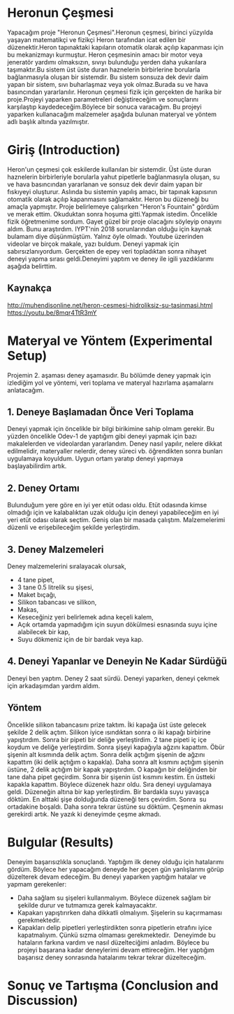 
#  Heronun Çeşmesi
Yapacağım proje "Heronun Çeşmesi".Heronun çeşmesi, birinci yüzyılda yaşayan matematikçi ve fizikçi Heron tarafından icat edilen bir düzenektir.Heron tapınaktaki kapıların otomatik olarak açılıp kapanması için bu mekanizmayı kurmuştur. Heron çeşmesinin amacı bir motor veya jeneratör yardımı olmaksızın, sıvıyı bulunduğu yerden daha yukarılara taşımaktır.Bu sistem üst üste duran haznelerin birbirlerine borularla bağlanmasıyla oluşan bir sistemdir. Bu sistem sonsuza dek devir daim yapan bir sistem, sıvı buharlaşmaz veya yok olmaz.Burada su ve hava basıncından yararlanılır. Heronun çeşmesi fizik için gerçekten de harika bir proje.Projeyi yaparken parametreleri değiştireceğim ve sonuçlarını karşılaştıp kaydedeceğim.Böylece bir sonuca varacağım. Bu projeyi yaparken kullanacağım malzemeler aşağıda bulunan materyal ve yöntem adlı başlık altında yazılmıştır.
# Giriş (Introduction)
Heron'un çeşmesi çok eskilerde kullanılan bir sistemdir. Üst üste duran haznelerin birbirleriyle borularla yahut pipetlerle bağlanmasıyla oluşan, su ve hava basıncından yararlanan ve sonsuz dek devir daim yapan bir fıskıyeyi oluşturur. Aslında bu sistemin yapılış amacı, bir tapınak kapısının otomatik olarak açılıp kapanmasını sağlamaktır. Heron bu düzeneği bu amaçla yapmıştır. Proje belirlemeye çalışırken "Heron's Fountain" gördüm ve merak ettim. Okuduktan sonra hoşuma gitti.Yapmak istedim. Öncelikle fizik öğretmenime sordum. Gayet güzel bir proje olacağını söyleyip onayını aldım. Bunu araştırdım. IYPT'nin 2018 sorunlarından olduğu için kaynak bulamam diye düşünmüştüm. Yalnız öyle olmadı. Youtube üzerinden videolar ve birçok makale, yazı buldum. Deneyi yapmak için sabırsızlanıyordum. Gerçekten de epey veri topladıktan sonra nihayet deneyi yapma sırası geldi.Deneyimi yaptım ve deney ile igili yazdıklarımı aşağıda belirttim. 
## Kaynakça
http://muhendisonline.net/heron-cesmesi-hidroliksiz-su-tasinmasi.html
https://youtu.be/8mqr4TtR3mY

# Materyal ve Yöntem (Experimental Setup)
Projemin 2. aşaması deney aşamasıdır. Bu bölümde deney yapmak için izlediğim yol ve yöntemi, veri toplama ve materyal hazırlama aşamalarnı anlatacağım.
## 1. Deneye Başlamadan Önce Veri Toplama
Deneyi yapmak için öncelikle bir bilgi birikimine sahip olmam gerekir. Bu yüzden öncelikle Odev-1 de yaptığım gibi deneyi yapmak için bazı makalelerden ve videolardan yararlandım. Deney nasıl yapılır, nelere dikkat edilmelidir, materyaller nelerdir, deney süreci vb. öğrendikten sonra bunları uygulamaya koyuldum. Uygun ortam yaratıp deneyi yapmaya başlayabilirdim artık.
## 2. Deney Ortamı
Bulunduğum yere göre en iyi yer etüt odası oldu. Etüt odasında kimse olmadığı için ve kalabalıktan uzak olduğu için deneyi yapabileceğim en iyi yeri etüt odası olarak seçtim. Geniş olan bir masada çalıştım. Malzemelerimi düzenli ve erişebileceğim şekilde yerleştirdim.
## 3. Deney Malzemeleri
Deney malzemelerini sıralayacak olursak,
- 4 tane pipet, 
- 3 tane 0.5 litrelik su şişesi,
- Maket bıçağı,
- Silikon tabancası ve silikon,
- Makas,
- Keseceğiniz yeri belirlemek adına keçeli kalem,
- Açık ortamda yapmadığım için suyun dökülmesi esnasında suyu içine alabilecek bir kap,
- Suyu dökmeniz için de bir bardak veya kap.

## 4. Deneyi Yapanlar ve Deneyin Ne Kadar Sürdüğü
Deneyi ben yaptım. Deney 2 saat sürdü. Deneyi yaparken, deneyi çekmek için arkadaşımdan yardım aldım.

## Yöntem
Öncelikle silikon tabancasını prize taktım. İki kapağa üst üste gelecek şekilde 2 delik açtım. Silikon iyice ısındıktan sonra o iki kapağı birbirine yapıştırdım. Sonra bir pipeti bir deliğe yerleştirdim. 2 tane pipeti iç içe koydum ve deliğe yerleştirdim. Sonra şişeyi kapağıyla ağzını kapattım. Öbür şişenin alt kısmında delik açtım. Sonra delik açtığım şişenin de ağzını kapattım (iki delik açtığım o kapakla). Daha sonra alt kısmını açtığım şişenin üstüne, 2 delik açtığım bir kapak yapıştırdım. O kapağın bir deliğinden bir tane daha pipet geçirdim. Sonra bir şişenin üst kısmını kestim. En üstteki kapakla kapattım. Böylece düzenek hazır oldu. Sıra deneyi uygulamaya geldi. Düzeneğin altına bir kap yerleştirdim. Bir bardakla suyu yavaşça döktüm. En alttaki şişe dolduğunda düzeneği ters çevirdim. Sonra  su ortadakine boşaldı. Daha sonra tekrar üstüne su döktüm. Çeşmenin akması gerekirdi artık. Ne yazık ki deneyimde çeşme akmadı.
# Bulgular (Results)
Deneyim başarısızlıkla sonuçlandı. Yaptığım ilk deney olduğu için hatalarımı gördüm. Böylece her yapacağım deneyde her geçen gün yanlışlarımı görüp düzelterek devam edeceğim. Bu deneyi yaparken yaptığım hatalar ve yapmam gerekenler:
- Daha sağlam su şişeleri kullanmalıyım. Böylece düzenek sağlam bir şekilde durur ve tutmamıza gerek kalmayacaktır.
- Kapakarı yapıştırırken daha dikkatli olmalıyım. Şişelerin su kaçırmaması gerekmektedir.
- Kapakları delip pipetleri yerleştirdikten sonra pipetlerin etrafını iyice kapatmalıyım. Çünkü sızma olmaması gerekmektedir.
  Deneyimde bu hataların farkına vardım ve nasıl düzelteciğimi anladım. Böylece bu projeyi başarana kadar deneylerimi devam ettireceğim. Her yaptığım başarısız deney sonrasında hatalarımı tekrar tekrar düzelteceğim.

# Sonuç ve Tartışma (Conclusion and Discussion) 



